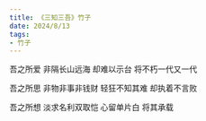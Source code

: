 ```yaml
---
title: 《三知三吾》竹子
date: 2024/8/13
tags:
- 竹子
---
```

吾之所爱
非隔长山远海
却难以示台
将不朽一代又一代

吾之所思
非物非事非钱财
轻狂不知其难
却执着不言败

吾之所想
淡求名利双取恺
心留单片白
将其承载

